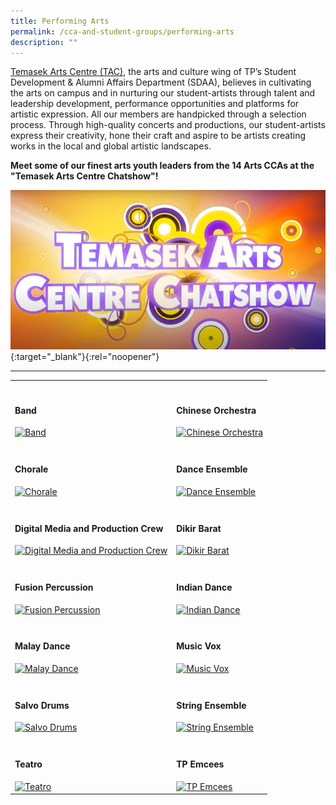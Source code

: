 ```yaml
---
title: Performing Arts
permalink: /cca-and-student-groups/performing-arts
description: ""
---
```

[Temasek Arts Centre (TAC)](/be-entertained/temasek-arts-centre/), the arts and culture wing of TP’s Student Development & Alumni Affairs Department (SDAA), believes in cultivating the arts on campus and in nurturing our student-artists through talent and leadership development, performance opportunities and platforms for artistic expression. All our members are handpicked through a selection process. Through high-quality concerts and productions, our student-artists express their creativity, hone their craft and aspire to be artists creating works in the local and global artistic landscapes.

**Meet some of our finest arts youth leaders from the 14 Arts CCAs at the "Temasek Arts Centre Chatshow"!**

[![TAC Chatshow](/images/BeInvolved-TACChatShow1.png)](https://www.youtube.com/watch?v=H6hoTX7b-5E&feature=youtu.be){:target="_blank"}{:rel="noopener"}

---

<div>
    <table>
        <tr>
            <td style="max-width:49%; vertical-align:bottom; border:none"><br><h4>Band</h4>
                <a href="/performing_arts/band/">
                    <image src="/images/CCA_band.jpg" style="display:block;margin-left:auto;margin-right:auto;" alt="Band">
                    </image>
                </a>
            </td>
            <td style="max-width:49%; vertical-align:bottom; border:none"><br><h4>Chinese Orchestra</h4>
                <a href="/performing_arts/chinese_orchestra/">
                    <image src="/images/CCA_chinese_orchestra.jpg" style="display:block;margin-left:auto;margin-right:auto;" alt="Chinese Orchestra">
                    </image>
                </a>
            </td>
        </tr>
        <tr>
            <td style="max-width:49%; vertical-align:bottom; border:none"><br><h4>Chorale</h4>
                <a href="/performing_arts/chorale/">
                    <image src="/images/CCA_chorale.jpg" style="display:block;margin-left:auto;margin-right:auto;" alt="Chorale">
                    </image>
                </a>
            </td>
            <td style="max-width:49%; vertical-align:bottom; border:none"><br><h4>Dance Ensemble</h4>
                <a href="/performing_arts/dance_ensemble/">
                    <image src="/images/CCA_dance_ensemble.jpg" style="display:block;margin-left:auto;margin-right:auto;" alt="Dance Ensemble">
                    </image>
                </a>
            </td>
        </tr>
        <tr>
            <td style="max-width:49%; vertical-align:bottom; border:none"><br><h4>Digital Media and Production Crew</h4>
                <a href="/performing_arts/digital_media/">
                    <image src="/images/CCA_digital_media.jpg" style="display:block;margin-left:auto;margin-right:auto;" alt="Digital Media and Production Crew">
                    </image>
                </a>
            </td>
            <td style="max-width:49%; vertical-align:bottom; border:none"><br><h4>Dikir Barat</h4>
                <a href="/performing_arts/dikir_barat/">
                    <image src="/images/CCA_dikir_barat.jpg" style="display:block;margin-left:auto;margin-right:auto;" alt="Dikir Barat">
                    </image>
                </a>
            </td>
        </tr>
        <tr>
            <td style="max-width:49%; vertical-align:bottom; border:none"><br><h4>Fusion Percussion</h4>
                <a href="/performing_arts/fusion_percussion/">
                    <image src="/images/CCA_fusion_percussion.jpg" style="display:block;margin-left:auto;margin-right:auto;" alt="Fusion Percussion">
                    </image>
                </a>
            </td>
            <td style="max-width:49%; vertical-align:bottom; border:none"><br><h4>Indian Dance</h4>
                <a href="/performing_arts/indian_dance/">
                    <image src="/images/CCA_indian_dance.jpg" style="display:block;margin-left:auto;margin-right:auto;" alt="Indian Dance">
                    </image>
                </a>
            </td>
        </tr>
        <tr>
            <td style="max-width:49%; vertical-align:bottom; border:none"><br><h4>Malay Dance</h4>
                <a href="/performing_arts/malay_dance/">
                    <image src="/images/CCA_malay_dance.jpg" style="display:block;margin-left:auto;margin-right:auto;" alt="Malay Dance">
                    </image>
                </a>
            </td>
            <td style="max-width:49%; vertical-align:bottom; border:none"><br><h4>Music Vox</h4>
                <a href="/performing_arts/music_vox/">
                    <image src="/images/CCA_music_vox.jpg" style="display:block;margin-left:auto;margin-right:auto;" alt="Music Vox">
                    </image>
                </a>
            </td>
        </tr>
        <tr>
            <td style="max-width:49%; vertical-align:bottom; border:none"><br><h4>Salvo Drums</h4>
                <a href="/performing_arts/salvo_drums/">
                    <image src="/images/CCA_salvo_drums.jpg" style="display:block;margin-left:auto;margin-right:auto;" alt="Salvo Drums">
                    </image>
                </a>
            </td>
            <td style="max-width:49%; vertical-align:bottom; border:none"><br><h4>String Ensemble</h4>
                <a href="/performing_arts/string_ensemble/">
                    <image src="/images/CCA_string_ensemble.jpg" style="display:block;margin-left:auto;margin-right:auto;" alt="String Ensemble">
                    </image>
                </a>
            </td>
        </tr>
        <tr>
            <td style="max-width:49%; vertical-align:bottom; border:none"><br><h4>Teatro</h4>
                <a href="/performing_arts/teatro/">
                    <image src="/images/CCA_teatro.jpg" style="display:block;margin-left:auto;margin-right:auto;" alt="Teatro">
                    </image>
                </a>
            </td>
            <td style="max-width:49%; vertical-align:bottom; border:none"><br><h4>TP Emcees</h4>
                <a href="/performing_arts/tp_emcees/">
                    <image src="/images/CCA_tp_emcees.jpg" style="display:block;margin-left:auto;margin-right:auto;" alt="TP Emcees">
                    </image>
                </a>
            </td>
        </tr>
    </table>
</div>